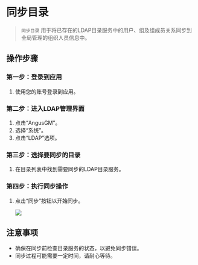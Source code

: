 # 同步目录

> `同步目录` 用于将已存在的LDAP目录服务中的用户、组及组成员关系同步到全局管理的组织人员信息中。

## 操作步骤

### 第一步：登录到应用

1. 使用您的账号登录到应用。

### 第二步：进入LDAP管理界面

1. 点击“AngusGM”。
2. 选择“系统”。
3. 点击“LDAP”选项。

### 第三步：选择要同步的目录

1. 在目录列表中找到需要同步的LDAP目录服务。

### 第四步：执行同步操作

1. 点击“同步”按钮以开始同步。

   ![](https://bj-c1-prod-files.xcan.cloud/storage/pubapi/v1/file/ldap-sync.png?fid=207887590483820818&fpt=xhwDjPEwcTbvEaWbhxuO29v6Ag6YJZveB7LSnJA0)

## 注意事项

- 确保在同步前检查目录服务的状态，以避免同步错误。
- 同步过程可能需要一定时间，请耐心等待。